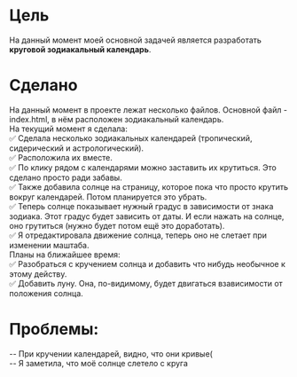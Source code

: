 # Цель
На данный момент моей основной задачей является разработать **круговой зодиакальный календарь**.
# Сделано
На данный момент в проекте лежат несколько файлов. Основной файл - index.html, в нём расположен зодиакальный календарь.  
На текущий момент я сделала:  
:white_check_mark: Сделала несколько зодиакальных календарей (тропический, сидерический и астрологический).  
:white_check_mark: Расположила их вместе.  
:white_check_mark: По клику рядом с календарями можно заставить их крутиться. Это сделано просто ради забавы.  
:white_check_mark: Также добавила солнце на страницу, которое пока что просто крутить вокруг календарей. Потом планируется это убрать.  
:white_check_mark: Теперь солнце показывает нужный градус в зависимости от знака зодиака. Этот градус будет зависить от даты. И если нажать на солнце, оно грутиться (нужно будет потом ещё это доработать).   
:white_check_mark: Я отредактировала движение солнца, теперь оно не слетает при изменении маштаба.  
Планы на ближайшее время:   
:white_check_mark: Разобраться с кручением солнца и добавить что нибудь необычное к этому действу.     
:white_check_mark: Добавить луну. Она, по-видимому, будет двигаться взависимости от положения солнца.  
# Проблемы:  
-- При кручении календарей, видно, что они кривые(  
-- Я заметила, что моё солнце слетело с круга  
